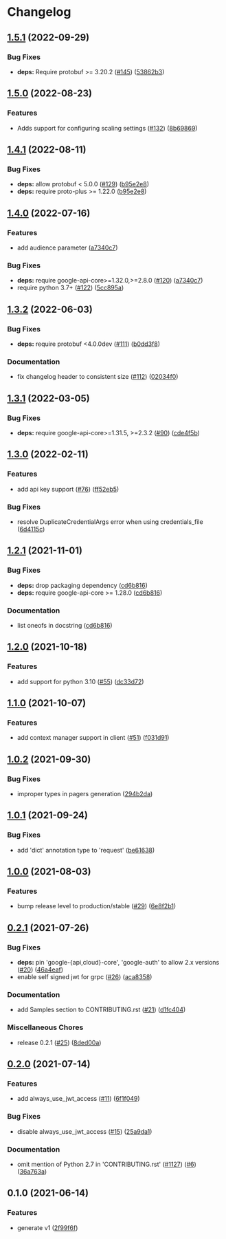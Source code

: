 # Changelog

## [1.5.1](https://github.com/googleapis/python-vpc-access/compare/v1.5.0...v1.5.1) (2022-09-29)


### Bug Fixes

* **deps:** Require protobuf >= 3.20.2 ([#145](https://github.com/googleapis/python-vpc-access/issues/145)) ([53862b3](https://github.com/googleapis/python-vpc-access/commit/53862b34f2efa2d16f5e78d0f4085a6b8cfb9f31))

## [1.5.0](https://github.com/googleapis/python-vpc-access/compare/v1.4.1...v1.5.0) (2022-08-23)


### Features

* Adds support for configuring scaling settings ([#132](https://github.com/googleapis/python-vpc-access/issues/132)) ([8b69869](https://github.com/googleapis/python-vpc-access/commit/8b698692a6cd0766c55d75793722ec3a60796d66))

## [1.4.1](https://github.com/googleapis/python-vpc-access/compare/v1.4.0...v1.4.1) (2022-08-11)


### Bug Fixes

* **deps:** allow protobuf < 5.0.0 ([#129](https://github.com/googleapis/python-vpc-access/issues/129)) ([b95e2e8](https://github.com/googleapis/python-vpc-access/commit/b95e2e8aa477eddfe6af07eb85bb7df9c5530dca))
* **deps:** require proto-plus >= 1.22.0 ([b95e2e8](https://github.com/googleapis/python-vpc-access/commit/b95e2e8aa477eddfe6af07eb85bb7df9c5530dca))

## [1.4.0](https://github.com/googleapis/python-vpc-access/compare/v1.3.2...v1.4.0) (2022-07-16)


### Features

* add audience parameter ([a7340c7](https://github.com/googleapis/python-vpc-access/commit/a7340c7e0362e261b33c89ac40f208b20a412ec8))


### Bug Fixes

* **deps:** require google-api-core>=1.32.0,>=2.8.0 ([#120](https://github.com/googleapis/python-vpc-access/issues/120)) ([a7340c7](https://github.com/googleapis/python-vpc-access/commit/a7340c7e0362e261b33c89ac40f208b20a412ec8))
* require python 3.7+ ([#122](https://github.com/googleapis/python-vpc-access/issues/122)) ([5cc895a](https://github.com/googleapis/python-vpc-access/commit/5cc895a123659b548b7f4a4f80e7993c022a13bb))

## [1.3.2](https://github.com/googleapis/python-vpc-access/compare/v1.3.1...v1.3.2) (2022-06-03)


### Bug Fixes

* **deps:** require protobuf <4.0.0dev ([#111](https://github.com/googleapis/python-vpc-access/issues/111)) ([b0dd3f8](https://github.com/googleapis/python-vpc-access/commit/b0dd3f8ad278067188fdc736fb047a747c410ec7))


### Documentation

* fix changelog header to consistent size ([#112](https://github.com/googleapis/python-vpc-access/issues/112)) ([02034f0](https://github.com/googleapis/python-vpc-access/commit/02034f0c11d0b5352d74b1b327b6795185aa26b1))

## [1.3.1](https://github.com/googleapis/python-vpc-access/compare/v1.3.0...v1.3.1) (2022-03-05)


### Bug Fixes

* **deps:** require google-api-core>=1.31.5, >=2.3.2 ([#90](https://github.com/googleapis/python-vpc-access/issues/90)) ([cde4f5b](https://github.com/googleapis/python-vpc-access/commit/cde4f5b590cb7bfc02fb13d6ff56c9f27e580f95))

## [1.3.0](https://github.com/googleapis/python-vpc-access/compare/v1.2.1...v1.3.0) (2022-02-11)


### Features

* add api key support ([#76](https://github.com/googleapis/python-vpc-access/issues/76)) ([ff52eb5](https://github.com/googleapis/python-vpc-access/commit/ff52eb59ead8c561e057d29d15b6592033b65258))


### Bug Fixes

* resolve DuplicateCredentialArgs error when using credentials_file ([6d4115c](https://github.com/googleapis/python-vpc-access/commit/6d4115c40217796cc5797be421889704777edb8d))

## [1.2.1](https://www.github.com/googleapis/python-vpc-access/compare/v1.2.0...v1.2.1) (2021-11-01)


### Bug Fixes

* **deps:** drop packaging dependency ([cd6b816](https://www.github.com/googleapis/python-vpc-access/commit/cd6b816ece0ea0de28619d2072d980678e82c414))
* **deps:** require google-api-core >= 1.28.0 ([cd6b816](https://www.github.com/googleapis/python-vpc-access/commit/cd6b816ece0ea0de28619d2072d980678e82c414))


### Documentation

* list oneofs in docstring ([cd6b816](https://www.github.com/googleapis/python-vpc-access/commit/cd6b816ece0ea0de28619d2072d980678e82c414))

## [1.2.0](https://www.github.com/googleapis/python-vpc-access/compare/v1.1.0...v1.2.0) (2021-10-18)


### Features

* add support for python 3.10 ([#55](https://www.github.com/googleapis/python-vpc-access/issues/55)) ([dc33d72](https://www.github.com/googleapis/python-vpc-access/commit/dc33d72ba0de607a9fdf5d978b6daf52c6cfcefa))

## [1.1.0](https://www.github.com/googleapis/python-vpc-access/compare/v1.0.2...v1.1.0) (2021-10-07)


### Features

* add context manager support in client ([#51](https://www.github.com/googleapis/python-vpc-access/issues/51)) ([f031d91](https://www.github.com/googleapis/python-vpc-access/commit/f031d910e7924ae6db9ac20bf26a38b74e36597f))

## [1.0.2](https://www.github.com/googleapis/python-vpc-access/compare/v1.0.1...v1.0.2) (2021-09-30)


### Bug Fixes

* improper types in pagers generation ([294b2da](https://www.github.com/googleapis/python-vpc-access/commit/294b2da2a2161b7e84ce011780e7f25bc8bd7184))

## [1.0.1](https://www.github.com/googleapis/python-vpc-access/compare/v1.0.0...v1.0.1) (2021-09-24)


### Bug Fixes

* add 'dict' annotation type to 'request' ([be61638](https://www.github.com/googleapis/python-vpc-access/commit/be616386c0a9db4c49f8f319498411ab969542a3))


## [1.0.0](https://www.github.com/googleapis/python-vpc-access/compare/v0.2.1...v1.0.0) (2021-08-03)


### Features

* bump release level to production/stable ([#29](https://www.github.com/googleapis/python-vpc-access/issues/29)) ([6e8f2b1](https://www.github.com/googleapis/python-vpc-access/commit/6e8f2b1a5abd697da122854f8fee4c8d3cb00383))

## [0.2.1](https://www.github.com/googleapis/python-vpc-access/compare/v0.2.0...v0.2.1) (2021-07-26)


### Bug Fixes

* **deps:** pin 'google-{api,cloud}-core', 'google-auth' to allow 2.x versions ([#20](https://www.github.com/googleapis/python-vpc-access/issues/20)) ([46a4eaf](https://www.github.com/googleapis/python-vpc-access/commit/46a4eaf7814d69edb7b5ecb1767805088e3e82f9))
* enable self signed jwt for grpc ([#26](https://www.github.com/googleapis/python-vpc-access/issues/26)) ([aca8358](https://www.github.com/googleapis/python-vpc-access/commit/aca8358bf75e76a49508688507aba3d73ec8d95c))


### Documentation

* add Samples section to CONTRIBUTING.rst ([#21](https://www.github.com/googleapis/python-vpc-access/issues/21)) ([d1fc404](https://www.github.com/googleapis/python-vpc-access/commit/d1fc404fd34d69b70c925bf3af2a022c116a5a11))


### Miscellaneous Chores

* release 0.2.1 ([#25](https://www.github.com/googleapis/python-vpc-access/issues/25)) ([8ded00a](https://www.github.com/googleapis/python-vpc-access/commit/8ded00a39a9f151376e1060b617805222aef78c9))

## [0.2.0](https://www.github.com/googleapis/python-vpc-access/compare/v0.1.0...v0.2.0) (2021-07-14)


### Features

* add always_use_jwt_access ([#11](https://www.github.com/googleapis/python-vpc-access/issues/11)) ([6f1f049](https://www.github.com/googleapis/python-vpc-access/commit/6f1f0499f661625e77c71543f9b70f60b4478338))


### Bug Fixes

* disable always_use_jwt_access ([#15](https://www.github.com/googleapis/python-vpc-access/issues/15)) ([25a9da1](https://www.github.com/googleapis/python-vpc-access/commit/25a9da1e9b7761632befd3b0e7646f7e45f2ebc2))


### Documentation

* omit mention of Python 2.7 in 'CONTRIBUTING.rst' ([#1127](https://www.github.com/googleapis/python-vpc-access/issues/1127)) ([#6](https://www.github.com/googleapis/python-vpc-access/issues/6)) ([36a763a](https://www.github.com/googleapis/python-vpc-access/commit/36a763acbccf7641efc4d57fcb7ebddf3322d66a))

## 0.1.0 (2021-06-14)


### Features

* generate v1 ([2f99f6f](https://www.github.com/googleapis/python-vpc-access/commit/2f99f6f08c23ac14df17deef6c1d131e396a8e2c))
